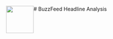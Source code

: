 <img style="float: left; width: 75px; height: 75px;" src="https://static.wikia.nocookie.net/logopedia/images/a/ab/BuzzFeed_2.svg/revision/latest?cb=20160404171003"> # BuzzFeed Headline Analysis
